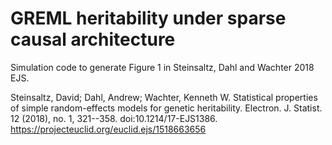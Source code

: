 # GREML heritability under sparse causal architecture

Simulation code to generate Figure 1 in Steinsaltz, Dahl and Wachter 2018 EJS.

Steinsaltz, David; Dahl, Andrew; Wachter, Kenneth W. Statistical properties of simple random-effects models for genetic heritability. Electron. J. Statist. 12 (2018), no. 1, 321--358. doi:10.1214/17-EJS1386. https://projecteuclid.org/euclid.ejs/1518663656
